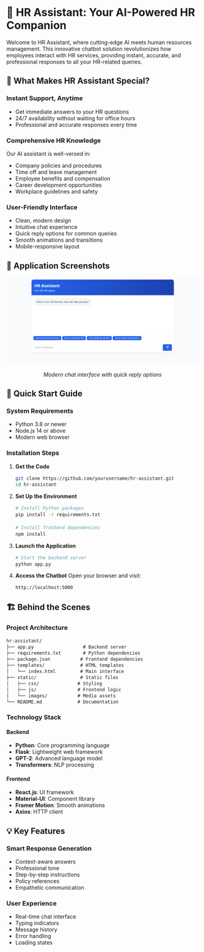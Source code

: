 # 🤖 HR Assistant: Your AI-Powered HR Companion

Welcome to HR Assistant, where cutting-edge AI meets human resources management. This innovative chatbot solution revolutionizes how employees interact with HR services, providing instant, accurate, and professional responses to all your HR-related queries.

## 🌟 What Makes HR Assistant Special?

### Instant Support, Anytime
- Get immediate answers to your HR questions
- 24/7 availability without waiting for office hours
- Professional and accurate responses every time

### Comprehensive HR Knowledge
Our AI assistant is well-versed in:
- Company policies and procedures
- Time off and leave management
- Employee benefits and compensation
- Career development opportunities
- Workplace guidelines and safety

### User-Friendly Interface
- Clean, modern design
- Intuitive chat experience
- Quick reply options for common queries
- Smooth animations and transitions
- Mobile-responsive layout

## 📸 Application Screenshots

<div align="center">
    <img src="static/images/image.png" alt="HR Assistant Chat Interface" width="600"/>
    <p><em>Modern chat interface with quick reply options</em></p>
</div>

## 🚀 Quick Start Guide

### System Requirements
- Python 3.8 or newer
- Node.js 14 or above
- Modern web browser

### Installation Steps

1. **Get the Code**
   ```bash
   git clone https://github.com/yourusername/hr-assistant.git
   cd hr-assistant
   ```

2. **Set Up the Environment**
   ```bash
   # Install Python packages
   pip install -r requirements.txt
   
   # Install frontend dependencies
   npm install
   ```

3. **Launch the Application**
   ```bash
   # Start the backend server
   python app.py
   ```

4. **Access the Chatbot**
   Open your browser and visit:
   ```
   http://localhost:5000
   ```

## 🏗️ Behind the Scenes

### Project Architecture
```
hr-assistant/
├── app.py                  # Backend server
├── requirements.txt        # Python dependencies
├── package.json           # Frontend dependencies
├── templates/             # HTML templates
│   └── index.html         # Main interface
├── static/                # Static files
│   ├── css/              # Styling
│   ├── js/               # Frontend logic
│   └── images/           # Media assets
└── README.md             # Documentation
```

### Technology Stack

#### Backend
- **Python**: Core programming language
- **Flask**: Lightweight web framework
- **GPT-2**: Advanced language model
- **Transformers**: NLP processing

#### Frontend
- **React.js**: UI framework
- **Material-UI**: Component library
- **Framer Motion**: Smooth animations
- **Axios**: HTTP client

## 💡 Key Features

### Smart Response Generation
- Context-aware answers
- Professional tone
- Step-by-step instructions
- Policy references
- Empathetic communication

### User Experience
- Real-time chat interface
- Typing indicators
- Message history
- Error handling
- Loading states








 

